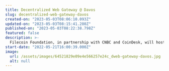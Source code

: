 ```yaml
---
title: Decentralized Web Gateway @ Davos
slug: decentralized-web-gateway-davos
created-on: "2023-05-03T08:06:10.093Z"
updated-on: "2023-05-03T08:15:41.280Z"
published-on: "2023-05-03T08:22:38.798Z"
featured: false
description: >-
  Filecoin Foundation, in partnership with CNBC and CoinDesk, will host its Decentralized Web Gateway event at the World Economic Forum in Davos, Switzerland, May 22-26. The gathering will be held in the prominent FEG Davos venue, across the street from the WEF gates, and will feature three full days of programming, receptions, and A-List celebrity events.
start-date: "2022-05-21T16:00:39.000Z"
image:
  url: /assets/images/64521829e09e4e566257e24c_dweb-gateway-davos.jpg
  alt: null
---
```

